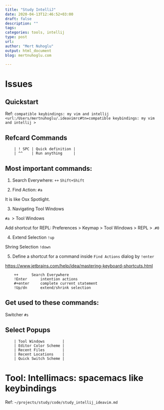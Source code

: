 ```yaml
---
title: "Study IntelliJ"
date: 2020-04-13T12:46:52+03:00 
draft: false
description: ""
tags:
categories: tools, intellij
type: post
url:
author: "Mert Nuhoglu"
output: html_document
blog: mertnuhoglu.com

---
```


# Issues

## Quickstart

Ref: `compatible keybindings: my vim and intellij <url:/Users/mertnuhoglu/.ideavimrc#tn=compatible keybindings: my vim and intellij >`

## Refcard Commands

		| ! SPC | Quick definition |
		| ^^    | Run anything     |

## Most important commands:

01. Search Everywhere: `++` `Shift+Shift`

02. Find Action: `#a`

It is like Osx Spotlight.

03. Navigating Tool Windows

`#a `> Tool Windows

Add shortcut for REPL: Preferences > Keymap > Tool Windows > REPL > .`#0`

04. Extend Selection `!up`

Shring Selection `!down`

05. Define a shortcut for a command inside `Find Actions` dialog by `!enter`

https://www.jetbrains.com/help/idea/mastering-keyboard-shortcuts.html

		++		Search Everywhere
		!Enter		intention actions
		#+enter		complete current statement
		!Up/dn		extend/shrink selection

## Get used to these commands:

Switcher `#s`

## Select Popups

		| Tool Windows        |
		| Editor Color Scheme |
		| Recent Files        |
		| Recent Locations    |
		| Quick Switch Scheme |

# Tool: Intellimacs: spacemacs like keybindings

Ref: `~/projects/study/code/study_intellij_ideavim.md`

